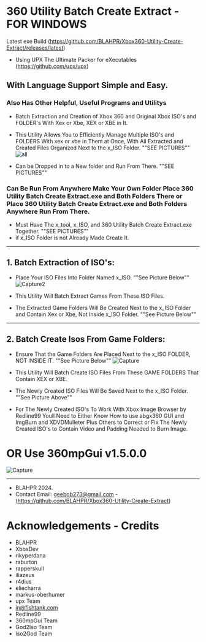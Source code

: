 # 360 Utility Batch Create Extract  -  FOR WINDOWS
Latest exe Build (https://github.com/BLAHPR/Xbox360-Utility-Create-Extract/releases/latest)
* Using UPX The Ultimate Packer for eXecutables (https://github.com/upx/upx)

## With Language Support Simple and Easy.
### Also Has Other Helpful, Useful Programs and Utilitys
* Batch Extraction and Creation of Xbox 360 and Original Xbox ISO's and FOLDER's With Xex or Xbe, XEX or XBE in It.
* This Utility Allows You to Efficiently Manage Multiple ISO's and FOLDERS With xex or xbe in Them at Once, With All Extracted and Created Files Organized Next to the x_ISO Folder. ""SEE PICTURES""
![all](https://github.com/user-attachments/assets/9458ff90-dfef-4415-95e0-4be736fef891)


* Can be Dropped in to a New folder and Run From There.  ""SEE PICTURES""
### Can Be Run From Anywhere Make Your Own Folder Place 360 Utility Batch Create Extract.exe and Both Folders There or Place 360 Utility Batch Create Extract.exe and Both Folders Anywhere Run From There. 
* Must Have The x_tool, x_ISO, and 360 Utility Batch Create Extract.exe Together. ""SEE PICTURES""
* if x_ISO Folder is not Already Made Create It. 
**********************************************************************
## 1. Batch Extraction of ISO's:

* Place Your ISO Files Into Folder Named x_ISO. ""See Picture Below""
![Capture2](https://github.com/user-attachments/assets/c20b4d13-027d-41d8-815f-e7710cf22db4)

* This Utility Will Batch Extract Games From These ISO Files.

* The Extracted Game Folders Will Be Created Next to the x_ISO Folder and Contain Xex or Xbe, Not Inside x_ISO Folder. ""See Picture Below""
**********************************************************************
## 2. Batch Create Isos From Game Folders:

* Ensure That the Game Folders Are Placed Next to the x_ISO FOLDER, NOT INSIDE IT. ""See Picture Below""
![Capture](https://github.com/user-attachments/assets/d5562ee2-2ff2-4c88-83d9-106d9193ad8d)

* This Utility Will Batch Create ISO Files From These GAME FOLDERS That Contain XEX or XBE.

* The Newly Created ISO Files Will Be Saved Next to the x_ISO Folder. ""See Picture Above""
* For The Newly Created ISO's To Work With Xbox Image Browser by Redline99 Youll Need to Either Know How to use abgx360 GUI and ImgBurn and XDVDMulleter Plus Others to Correct or Fix
  The Newly Created ISO's to Contain Video and Padding Needed to Burn Image.
# OR Use 360mpGui v1.5.0.0 
![Capture](https://github.com/user-attachments/assets/580f960c-3e68-47e9-9337-e2cfb0f3ef63) 

**********************************************************************
* BLAHPR 2024.
* Contact Email: geebob273@gmail.com - (https://github.com/BLAHPR/Xbox360-Utility-Create-Extract)

# Acknowledgements - Credits
* BLAHPR 
* XboxDev 
* rikyperdana  
* raburton 
* rapperskull  
* iliazeus  
* r4dius
* eliecharra
* markus-oberhumer
* upx Team
* <in@fishtank.com>
* Redline99
* 360mpGui Team
* God2Iso Team
* Iso2God Team
